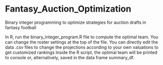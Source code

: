 # Fantasy_Auction_Optimization
Binary integer programming to optimize strategies for auction drafts in fantasy football


In R, run the binary_integer_program.R file to compute the optimal team. 
You can change the roster settings at the top of the file. 
You can directly edit the data .csv files to change the projections according to your own valuations to get customized rankings
Inside the R script, the optimal team will be printed to console or, alternatively, saved in the data frame summary_df.
